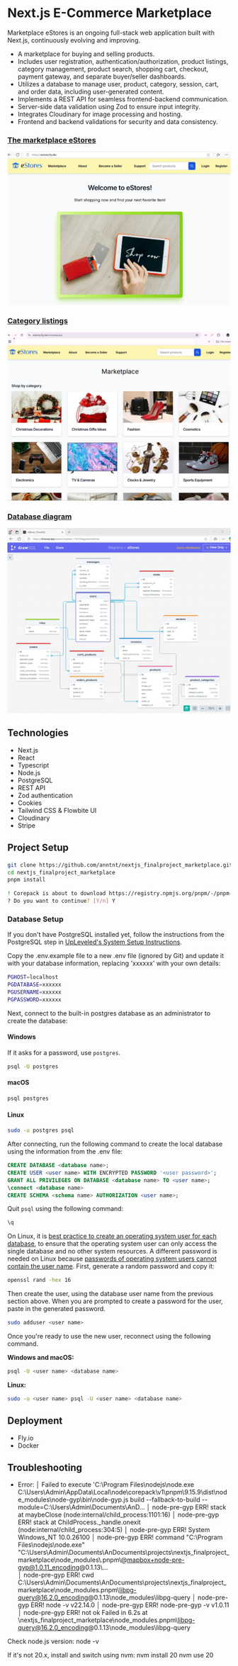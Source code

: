 # Next.js E-Commerce Marketplace

Marketplace eStores is an ongoing full-stack web application built with Next.js, continuously evolving and improving.

- A marketplace for buying and selling products.
- Includes user registration, authentication/authorization, product listings, category management, product search, shopping cart, checkout, payment gateway, and separate buyer/seller dashboards.
- Utilizes a database to manage user, product, category, session, cart, and order data, including user-generated content.
- Implements a REST API for seamless frontend-backend communication.
- Server-side data validation using Zod to ensure input integrity.
- Integrates Cloudinary for image processing and hosting.
- Frontend and backend validations for security and data consistency.

### [The marketplace eStores](https://estores.fly.dev/)

![alt text](./public/images/eStores.jpg)

### [Category listings](https://estores.fly.dev/marketplace)

![alt text](./public/images/marketplace.jpg)

### [Database diagram](https://drawsql.app/teams/myteam-1161/diagrams/estores)

![alt text](./public/images/drawsql_2.jpg)

## Technologies

- Next.js
- React
- Typescript
- Node.js
- PostgreSQL
- REST API
- Zod authentication
- Cookies
- Tailwind CSS & Flowbite UI
- Cloudinary
- Stripe

## Project Setup

```bash
git clone https://github.com/anntnt/nextjs_finalproject_marketplace.git
cd nextjs_finalproject_marketplace
pnpm install
```

```bash
! Corepack is about to download https://registry.npmjs.org/pnpm/-/pnpm-9.11.0.tgz
? Do you want to continue? [Y/n] Y
```

### Database Setup

If you don't have PostgreSQL installed yet, follow the instructions from the PostgreSQL step in [UpLeveled's System Setup Instructions](https://github.com/upleveled/system-setup/blob/master/readme.md).

Copy the .env.example file to a new .env file (ignored by Git) and update it with your database information, replacing 'xxxxxx' with your own details:

```bash
PGHOST=localhost
PGDATABASE=xxxxxx
PGUSERNAME=xxxxxx
PGPASSWORD=xxxxxx
```

Next, connect to the built-in postgres database as an administrator to create the database:

#### Windows

If it asks for a password, use `postgres`.

```bash
psql -U postgres
```

#### macOS

```bash
psql postgres
```

#### Linux

```bash
sudo -u postgres psql
```

After connecting, run the following command to create the local database using the information from the .env file:

```sql
CREATE DATABASE <database name>;
CREATE USER <user name> WITH ENCRYPTED PASSWORD '<user password>';
GRANT ALL PRIVILEGES ON DATABASE <database name> TO <user name>;
\connect <database name>
CREATE SCHEMA <schema name> AUTHORIZATION <user name>;
```

Quit `psql` using the following command:

```bash
\q
```

On Linux, it is [best practice to create an operating system user for each database](https://docs.redhat.com/en/documentation/red_hat_enterprise_linux/9/html/configuring_and_using_database_servers/using-postgresql_configuring-and-using-database-servers#con_postgresql-users_using-postgresql), to ensure that the operating system user can only access the single database and no other system resources. A different password is needed on Linux because [passwords of operating system users cannot contain the user name](https://github.com/upleveled/system-setup/issues/74). First, generate a random password and copy it:

```bash
openssl rand -hex 16
```

Then create the user, using the database user name from the previous section above. When you are prompted to create a password for the user, paste in the generated password.

```bash
sudo adduser <user name>
```

Once you're ready to use the new user, reconnect using the following command.

**Windows and macOS:**

```bash
psql -U <user name> <database name>
```

**Linux:**

```bash
sudo -u <user name> psql -U <user name> <database name>
```

## Deployment

- Fly.io
- Docker

## Troubleshooting

- Error:
  │ Failed to execute 'C:\Program Files\nodejs\node.exe C:\Users\Admin\AppData\Local\node\corepack\v1\pnpm\9.15.9\dist\node_modules\node-gyp\bin\node-gyp.js build --fallback-to-build --module=C:\Users\Admin\Documents\AnD…
  │ node-pre-gyp ERR! stack at maybeClose (node:internal/child_process:1101:16)
  │ node-pre-gyp ERR! stack at ChildProcess.\_handle.onexit (node:internal/child_process:304:5)
  │ node-pre-gyp ERR! System Windows_NT 10.0.26100
  │ node-pre-gyp ERR! command "C:\\Program Files\\nodejs\\node.exe" "C:\\Users\\Admin\\Documents\\AnDocuments\\projects\\nextjs_finalproject_marketplace\\node_modules\\.pnpm\\@mapbox+node-pre-gyp@1.0.11_encoding@0.1.13\\…  
  │ node-pre-gyp ERR! cwd C:\Users\Admin\Documents\AnDocuments\projects\nextjs_finalproject_marketplace\node_modules\.pnpm\libpg-query@16.2.0_encoding@0.1.13\node_modules\libpg-query
  │ node-pre-gyp ERR! node -v v22.14.0
  │ node-pre-gyp ERR! node-pre-gyp -v v1.0.11
  │ node-pre-gyp ERR! not ok
  Failed in 6.2s at \nextjs_finalproject_marketplace\node_modules\.pnpm\libpg-query@16.2.0_encoding@0.1.13\node_modules\libpg-query

Check node.js version:
node -v

If it's not 20.x, install and switch using nvm:
nvm install 20
nvm use 20
